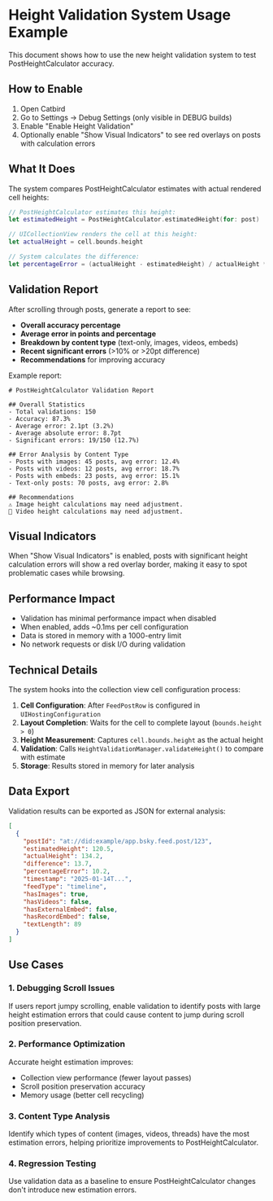 # Height Validation System Usage Example

This document shows how to use the new height validation system to test PostHeightCalculator accuracy.

## How to Enable

1. Open Catbird
2. Go to Settings → Debug Settings (only visible in DEBUG builds)
3. Enable "Enable Height Validation"
4. Optionally enable "Show Visual Indicators" to see red overlays on posts with calculation errors

## What It Does

The system compares PostHeightCalculator estimates with actual rendered cell heights:

```swift
// PostHeightCalculator estimates this height:
let estimatedHeight = PostHeightCalculator.estimatedHeight(for: post)

// UICollectionView renders the cell at this height:
let actualHeight = cell.bounds.height

// System calculates the difference:
let percentageError = (actualHeight - estimatedHeight) / actualHeight * 100
```

## Validation Report

After scrolling through posts, generate a report to see:

- **Overall accuracy percentage**
- **Average error in points and percentage**
- **Breakdown by content type** (text-only, images, videos, embeds)
- **Recent significant errors** (>10% or >20pt difference)
- **Recommendations** for improving accuracy

Example report:
```
# PostHeightCalculator Validation Report

## Overall Statistics
- Total validations: 150
- Accuracy: 87.3%
- Average error: 2.1pt (3.2%)
- Average absolute error: 8.7pt
- Significant errors: 19/150 (12.7%)

## Error Analysis by Content Type
- Posts with images: 45 posts, avg error: 12.4%
- Posts with videos: 12 posts, avg error: 18.7%
- Posts with embeds: 23 posts, avg error: 15.1%
- Text-only posts: 70 posts, avg error: 2.8%

## Recommendations
⚠️ Image height calculations may need adjustment.
📸 Video height calculations may need adjustment.
```

## Visual Indicators

When "Show Visual Indicators" is enabled, posts with significant height calculation errors will show a red overlay border, making it easy to spot problematic cases while browsing.

## Performance Impact

- Validation has minimal performance impact when disabled
- When enabled, adds ~0.1ms per cell configuration
- Data is stored in memory with a 1000-entry limit
- No network requests or disk I/O during validation

## Technical Details

The system hooks into the collection view cell configuration process:

1. **Cell Configuration**: After `FeedPostRow` is configured in `UIHostingConfiguration`
2. **Layout Completion**: Waits for the cell to complete layout (`bounds.height > 0`)
3. **Height Measurement**: Captures `cell.bounds.height` as the actual height
4. **Validation**: Calls `HeightValidationManager.validateHeight()` to compare with estimate
5. **Storage**: Results stored in memory for later analysis

## Data Export

Validation results can be exported as JSON for external analysis:

```json
[
  {
    "postId": "at://did:example/app.bsky.feed.post/123",
    "estimatedHeight": 120.5,
    "actualHeight": 134.2,
    "difference": 13.7,
    "percentageError": 10.2,
    "timestamp": "2025-01-14T...",
    "feedType": "timeline",
    "hasImages": true,
    "hasVideos": false,
    "hasExternalEmbed": false,
    "hasRecordEmbed": false,
    "textLength": 89
  }
]
```

## Use Cases

### 1. Debugging Scroll Issues
If users report jumpy scrolling, enable validation to identify posts with large height estimation errors that could cause content to jump during scroll position preservation.

### 2. Performance Optimization
Accurate height estimation improves:
- Collection view performance (fewer layout passes)
- Scroll position preservation accuracy  
- Memory usage (better cell recycling)

### 3. Content Type Analysis
Identify which types of content (images, videos, threads) have the most estimation errors, helping prioritize improvements to PostHeightCalculator.

### 4. Regression Testing
Use validation data as a baseline to ensure PostHeightCalculator changes don't introduce new estimation errors.